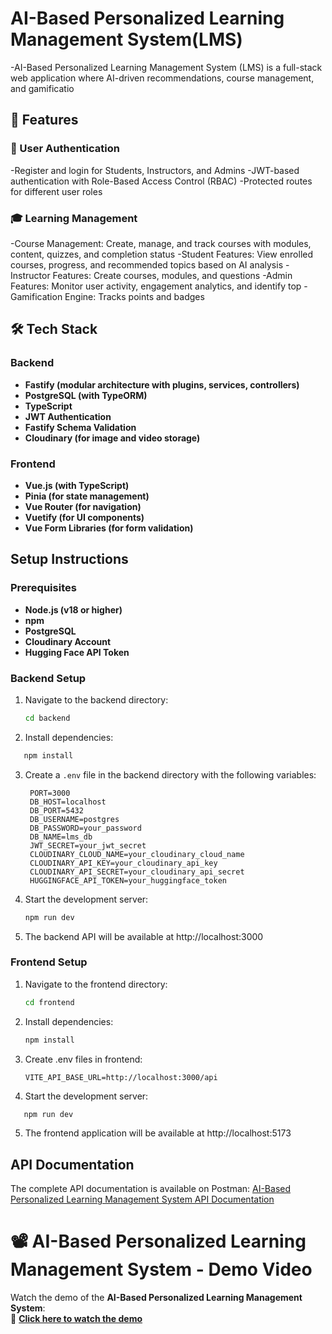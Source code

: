 # AI-Based Personalized Learning Management System(LMS)
-AI-Based Personalized Learning Management System (LMS) is a full-stack web application where AI-driven recommendations, course management, and gamificatio
## 🚀 Features
### 🔑 User Authentication
-Register and login for Students, Instructors, and Admins
-JWT-based authentication with Role-Based Access Control (RBAC)
-Protected routes for different user roles

### 🎓 Learning Management
-Course Management: Create, manage, and track courses with modules, content, quizzes, and completion status
-Student Features: View enrolled courses, progress, and recommended topics based on AI analysis
-Instructor Features: Create courses, modules, and questions
-Admin Features: Monitor user activity, engagement analytics, and identify top
-Gamification Engine: Tracks points and badges


## 🛠 Tech Stack
### Backend
- **Fastify (modular architecture with plugins, services, controllers)**
- **PostgreSQL (with TypeORM)**
- **TypeScript**
- **JWT Authentication**
- **Fastify Schema Validation**
- **Cloudinary (for image and video storage)**

### Frontend
- **Vue.js (with TypeScript)**
- **Pinia (for state management)**
- **Vue Router (for navigation)**
- **Vuetify (for UI components)**
- **Vue Form Libraries (for form validation)**

## Setup Instructions
### Prerequisites
- **Node.js (v18 or higher)**
- **npm**
- **PostgreSQL**
- **Cloudinary Account**
- **Hugging Face API Token**



### Backend Setup

1. Navigate to the backend directory:
   ```bash
   cd backend
   ```

2. Install dependencies:
 ```bash
    npm install
```
3. Create a `.env` file in the backend directory with the following variables:
   ```
    PORT=3000
    DB_HOST=localhost
    DB_PORT=5432
    DB_USERNAME=postgres
    DB_PASSWORD=your_password
    DB_NAME=lms_db
    JWT_SECRET=your_jwt_secret
    CLOUDINARY_CLOUD_NAME=your_cloudinary_cloud_name
    CLOUDINARY_API_KEY=your_cloudinary_api_key
    CLOUDINARY_API_SECRET=your_cloudinary_api_secret
    HUGGINGFACE_API_TOKEN=your_huggingface_token
    ```
4. Start the development server:
   ```bash
   npm run dev
   ```

5. The backend API will be available at http://localhost:3000


### Frontend Setup

1. Navigate to the frontend directory:
   ```bash
   cd frontend
   ```

2. Install dependencies:
   ```bash
   npm install
   ```
3. Create .env files in frontend:
    ```
    VITE_API_BASE_URL=http://localhost:3000/api
    ```

4. Start the development server:
 ```bash
    npm run dev
```
5. The frontend application will be available at http://localhost:5173

## API Documentation

The complete API documentation is available on Postman:
[AI-Based Personalized Learning Management System API Documentation](https://documenter.postman.com/preview/43270454-2b028a5c-882c-4f59-95a2-6795250f7d37?environment=&versionTag=latest&apiName=CURRENT&version=latest&documentationLayout=classic-double-column&documentationTheme=light&logo=https%3A%2F%2Fres.cloudinary.com%2Fpostman%2Fimage%2Fupload%2Ft_team_logo%2Fv1%2Fteam%2Fanonymous_team&logoDark=https%3A%2F%2Fres.cloudinary.com%2Fpostman%2Fimage%2Fupload%2Ft_team_logo%2Fv1%2Fteam%2Fanonymous_team&right-sidebar=303030&top-bar=FFFFFF&highlight=FF6C37&right-sidebar-dark=303030&top-bar-dark=212121&highlight-dark=FF6C37)


# 📽️ AI-Based Personalized Learning Management System - Demo Video  

Watch the demo of the **AI-Based Personalized Learning Management System**:  
🔗 **[Click here to watch the demo]([https://drive.google.com/file/d/1UOWps0XXWWmrnetPL-d8MZU6X9ce0cMU/view?usp=sharing](https://drive.google.com/file/d/186VvZQIIoWbvGx9Bp9u7gutdh6PvGmxX/view?usp=sharing))** 
